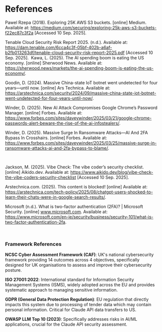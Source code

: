 # References

Pawel Rzepa (2018). Exploring 25K AWS S3 buckets. [online] Medium. Available at: https://medium.com/securing/exploring-25k-aws-s3-buckets-f22ec87c3f2a [Accessed 10 Sep. 2025].

Tenable Cloud Security Risk Report 2025. (n.d.). Available at: https://dam.tenable.com/6cca4c3f-05bf-402b-a6af-b2fb013263df/tenable-cloud-security-risk-report-2025.pdf [Accessed 10 Sep. 2025].
‌
Kawa, L. (2025). The AI spending boom is eating the US economy. [online] Sherwood News. Available at: https://sherwood.news/markets/the-ai-spending-boom-is-eating-the-us-economy/.

Goodin, D. (2024). Massive China-state IoT botnet went undetected for four years—until now. [online] Ars Technica. Available at: https://arstechnica.com/security/2024/09/massive-china-state-iot-botnet-went-undetected-for-four-years-until-now/.

Winder, D. (2025). New AI Attack Compromises Google Chrome’s Password Manager. [online] Forbes. Available at: https://www.forbes.com/sites/daveywinder/2025/03/21/google-chrome-passwords-alert-beware-the-rise-of-the-ai-infostealers/.

Winder, D. (2025). Massive Surge In Ransomware Attacks—AI And 2FA Bypass In Crosshairs. [online] Forbes. Available at: https://www.forbes.com/sites/daveywinder/2025/03/25/massive-surge-in-ransomware-attacks-ai-and-2fa-bypass-to-blame/.

‌

‌Jackson, M. (2025). Vibe Check: The vibe coder’s security checklist. [online] Aikido.dev. Available at: https://www.aikido.dev/blog/vibe-check-the-vibe-coders-security-checklist [Accessed 10 Sep. 2025].

‌Arstechnica.com. (2025). This content is blocked! [online] Available at: https://arstechnica.com/tech-policy/2025/08/chatgpt-users-shocked-to-learn-their-chats-were-in-google-search-results/.

‌Microsoft (n.d.). What is two-factor authentication (2FA)? | Microsoft Security. [online] www.microsoft.com. Available at: https://www.microsoft.com/en-ie/security/business/security-101/what-is-two-factor-authentication-2fa.

‌



### Framework References

**NCSC Cyber Assessment Framework (CAF)**: UK's national cybersecurity framework providing 14 outcomes across 4 objectives, specifically designed for UK organisations to assess and improve their cybersecurity posture.

**ISO 27001:2022**: International standard for Information Security Management Systems (ISMS), widely adopted across the EU and provides systematic approach to managing sensitive information.

**GDPR (General Data Protection Regulation)**: EU regulation that directly impacts this system due to processing of tender data which may contain personal information. Critical for Claude API data transfers to US.

**OWASP LLM Top 10 (2023)**: Specifically addresses risks in AI/ML applications, crucial for the Claude API security assessment.

